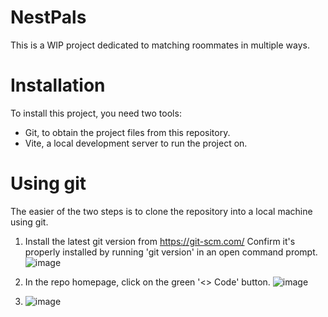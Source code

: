 # NestPals
This is a WIP project dedicated to matching roommates in multiple ways.

# Installation
To install this project, you need two tools:
- Git, to obtain the project files from this repository.
- Vite, a local development server to run the project on.

# Using git
The easier of the two steps is to clone the repository into a local machine using git.
1. Install the latest git version from https://git-scm.com/
Confirm it's properly installed by running 'git version' in an open command prompt.
![image](https://github.com/MikeK-003/NestPals/assets/102551944/54f38d81-4029-4f57-b808-d954e79f3907)

2. In the repo homepage, click on the green '<> Code' button.
![image](https://github.com/MikeK-003/NestPals/assets/102551944/e53ed27e-5a6a-4304-81ef-5ae8a3f19abe)

3. ![image](https://github.com/MikeK-003/NestPals/assets/102551944/9c3fc170-f8f0-4c5e-a831-08b966cb0ef8)
